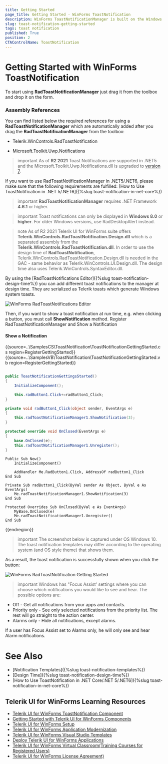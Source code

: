 ```yaml
---
title: Getting Started
page_title: Getting Started - WinForms ToastNotification
description: WinForms ToastNotificationManager is built on the Windows' notification system, making it easier for our customers to create and manage notifications.  
slug: toast-notification-getting-started
tags: toast notification
published: True
position: 2 
CTAControlName: ToastNotification
---
```


# Getting Started with WinForms ToastNotification

To start using **RadToastNotificationManager** just drag it from the toolbox and drop it on the form.

### Assembly References

You can find listed below the required references for using a **RadToastNotificationManager** which are automatically added after you drag the **RadToastNotificationManager** from the toolbox:

* Telerik.WinControls.RadToastNotification

* Microsoft.Toolkit.Uwp.Notifications

>important As of **R2 2021** Toast Notifications are supported in .NET5 and the Microsoft.Toolkit.Uwp.Notifications.dll is upgraded to [version 7](https://github.com/CommunityToolkit/WindowsCommunityToolkit/releases/tag/v7.0.0).

If you want to use RadToastNotificationManager in .NET5/.NET6, please make sure that the following requirements are fulfilled: [How to Use ToastNotification in .NET 5/.NET6]({%slug toast-notification-in-net-core%}) 

>important **RadToastNotificationManager** requires .NET Framework **4.6.1** or higher.

>important Toast notifications can only be displayed in **Windows 8.0** or **higher**. For older Windows versions, use RadDesktopAlert instead.

>note As of R2 2021 Telerik UI for WinForms suite offers **Telerik.WinControls.RadToastNotification.Design.dll** which is a separated assembly from the **Telerik.WinControls.RadToastNotification.dll**. In order to use the design time of **RadToastNotification**, Telerik.WinControls.RadToastNotification.Design.dll is needed in the GAC - same behavior as Telerik.WinControls.UI.Design.dll. The design time also uses Telerik.WinControls.SyntaxEditor.dll.

By using the [RadToastNotifications Editor]({%slug toast-notification-design-time%}) you can add different toast notifications to the manager at design time. They are serialized as Telerik toasts which generate Windows system toasts. 

![WinForms RadToastNotifications Editor](images/toast-notification-design-time003.png) 

Then, if you want to show a toast notification at run time, e.g. when clicking a button, you must call **ShowNotification** method.
Register RadToastNotificationManager and Show a Notification


#### Show a Notification

{{source=..\SamplesCS\ToastNotification\ToastNotificationGettingStarted.cs region=RegisterGettingStarted}} 
{{source=..\SamplesVB\ToastNotification\ToastNotificationGettingStarted.vb region=RegisterGettingStarted}}

````C#

public ToastNotificationGettingsStarted()
{
    InitializeComponent();

    this.radButton1.Click+=radButton1_Click;
}

private void radButton1_Click(object sender, EventArgs e)
{
    this.radToastNotificationManager1.ShowNotification(3);
}

protected override void OnClosed(EventArgs e)
{
    base.OnClosed(e);
    this.radToastNotificationManager1.Unregister();
}


````
````VB.NET
Public Sub New()
    InitializeComponent()

    AddHandler Me.RadButton1.Click, AddressOf radButton1_Click
End Sub

Private Sub radButton1_Click(ByVal sender As Object, ByVal e As EventArgs)
    Me.radToastNotificationManager1.ShowNotification(3)
End Sub

Protected Overrides Sub OnClosed(ByVal e As EventArgs)
    MyBase.OnClosed(e)
    Me.radToastNotificationManager1.Unregister()
End Sub

````

{{endregion}}

>important The screenshot below is captured under OS Windows 10. The toast notification templates may differ according to the operating system (and OS style theme) that shows them.
  
As a result, the toast notification is successfully shown when you click the button:

![WinForms RadToastNotification Getting Started](images/toast-notification-getting-started001.png) 

>important Windows has "Focus Assist' settings where you can choose which notifications you would like to see and hear. The possible options are:
>
* Off - Get all notifications from your apps and contacts.
* Priority only - See only selected notifications from the priority list. The rest will go straight to the action center.
* Alarms only - Hide all notifications, except alarms.
>
If a user has Focus Assist set to Alarms only, he will only see and hear Alarm notifications.


# See Also

* [Notification Templates]({%slug toast-notification-templates%})
* [Design Time]({%slug toast-notification-design-time%})
* [How to Use ToastNotification in .NET Core/.NET 5/.NET6]({%slug toast-notification-in-net-core%})
 
        

## Telerik UI for WinForms Learning Resources
* [Telerik UI for WinForms ToastNotification Component](https://www.telerik.com/products/winforms/toast-notification-manager.aspx)
* [Getting Started with Telerik UI for WinForms Components](https://docs.telerik.com/devtools/winforms/getting-started/first-steps)
* [Telerik UI for WinForms Setup](https://docs.telerik.com/devtools/winforms/installation-and-upgrades/installing-on-your-computer)
* [Telerik UI for WinForms Application Modernization](https://docs.telerik.com/devtools/winforms/winforms-converter/overview)
* [Telerik UI for WinForms Visual Studio Templates](https://docs.telerik.com/devtools/winforms/visual-studio-integration/visual-studio-templates)
* [Deploy Telerik UI for WinForms Applications](https://docs.telerik.com/devtools/winforms/deployment-and-distribution/application-deployment)
* [Telerik UI for WinForms Virtual Classroom(Training Courses for Registered Users)](https://learn.telerik.com/learn/course/external/view/elearning/17/telerik-ui-for-winforms)
* [Telerik UI for WinForms License Agreement)](https://www.telerik.com/purchase/license-agreement/winforms-dlw-s)

